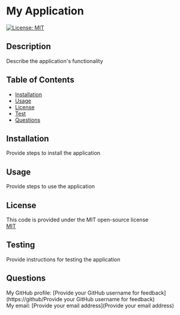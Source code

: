# My Application  
  [![License: MIT](https://img.shields.io/badge/License-MIT-yellow.svg)](https://opensource.org/licenses/MIT)  
  ## Description  
  Describe the application's functionality  
## Table of Contents  
- [Installation](#installation)  
- [Usage](#usage)  
- [License](#license)  
- [Test](#test)  
- [Questions](#questions)  
## Installation  
Provide steps to install the application  
## Usage  
Provide steps to use the application  
## License
This code is provided under the MIT open-source license   
[MIT](https://opensource.org/licenses/MIT)  
## Testing  
Provide instructions for testing the application  
## Questions  
My GitHub profile: [Provide your GitHub username for feedback](https://github/Provide your GitHub username for feedback)  
My email: [Provide your email address](Provide your email address)  
